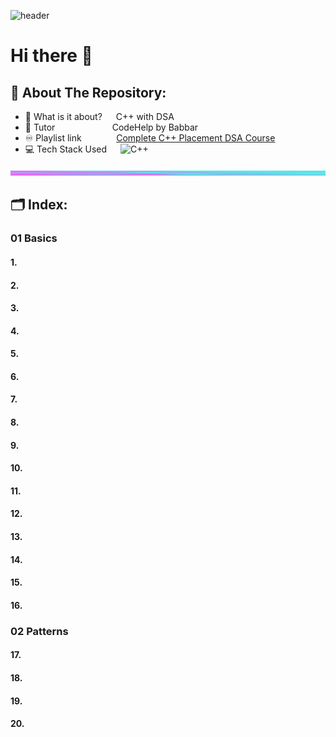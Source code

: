 ![header](https://capsule-render.vercel.app/api?type=waving&color=gradient&customColorList=10)
<h1 align="left"> Hi there 👋</h1>

## 💫 About The Repository:
- 🌱 What is it about? &emsp; C++ with DSA
- 💞 Tutor &emsp; &emsp; &emsp; &emsp; &nbsp; &nbsp; CodeHelp by Babbar
- ♾️ Playlist link &emsp; &emsp; &nbsp; &nbsp; <a href="https://www.youtube.com/playlist?list=PLDzeHZWIZsTryvtXdMr6rPh4IDexB5NIA">Complete C++ Placement DSA Course</a> 
- 💻 Tech Stack Used &emsp; ![C++](https://img.shields.io/badge/C++-%23D6FFFA.svg?style=for-the-badge&logo=cplusplus&logoColor=%23044F88)

![alt text](https://github.com/ChaosXYZ/ChaosXYZ/blob/main/divider.png?raw=true)

## 🗂️ Index:

### 01 Basics
<h4> 1. </h4>
<h4> 2. </h4>
<h4> 3. </h4>
<h4> 4. </h4>
<h4> 5. </h4>
<h4> 6. </h4>
<h4> 7. </h4>
<h4> 8. </h4>
<h4> 9. </h4>
<h4> 10. </h4>
<h4> 11. </h4>
<h4> 12. </h4>
<h4> 13. </h4>
<h4> 14. </h4>
<h4> 15. </h4>
<h4> 16. </h4>

### 02 Patterns

<h4> 17. </h4>
<h4> 18. </h4>
<h4> 19. </h4>
<h4> 20. </h4>
